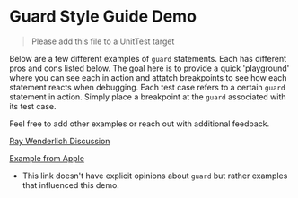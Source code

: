 # Guard Style Guide Demo
 
> Please add this file to a UnitTest target
 
Below are a few different examples of `guard` statements. Each has different pros and cons listed below. The goal here is to provide a quick 'playground' where you can see each in action and attatch breakpoints to see how each statement reacts when debugging. Each test case refers to a certain `guard` statement in action. Simply place a breakpoint at the `guard` associated with its test case.

 
Feel free to add other examples or reach out with additional feedback.
 
[Ray Wenderlich Discussion](https://github.com/raywenderlich/swift-style-guide/issues/212)

[Example from Apple](https://developer.apple.com/swift/blog/?id=37)
- This link doesn't have explicit opinions about `guard` but rather examples that influenced this demo.

